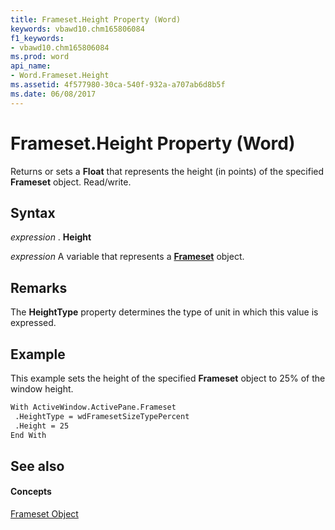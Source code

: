 ```yaml
---
title: Frameset.Height Property (Word)
keywords: vbawd10.chm165806084
f1_keywords:
- vbawd10.chm165806084
ms.prod: word
api_name:
- Word.Frameset.Height
ms.assetid: 4f577980-30ca-540f-932a-a707ab6d8b5f
ms.date: 06/08/2017
---
```



# Frameset.Height Property (Word)

Returns or sets a  **Float** that represents the height (in points) of the specified **Frameset** object. Read/write.


## Syntax

 _expression_ . **Height**

 _expression_ A variable that represents a **[Frameset](Word.Frameset.md)** object.


## Remarks

The  **HeightType** property determines the type of unit in which this value is expressed.


## Example

This example sets the height of the specified  **Frameset** object to 25% of the window height.


```vb
With ActiveWindow.ActivePane.Frameset 
 .HeightType = wdFramesetSizeTypePercent 
 .Height = 25 
End With
```


## See also


#### Concepts


[Frameset Object](Word.Frameset.md)

